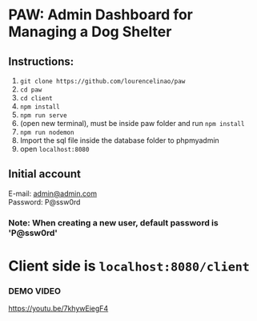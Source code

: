 # PAW: Admin Dashboard for Managing a Dog Shelter
## Instructions:
1. `git clone https://github.com/lourencelinao/paw`
2. `cd paw`
3. `cd client`
4. `npm install`
5. `npm run serve`
6. (open new terminal), must be inside paw folder and run `npm install`
7. `npm run nodemon`
8. Import the sql file inside the database folder to phpmyadmin
9. open `localhost:8080`

## Initial account
E-mail: admin@admin.com <br>
Password: P@ssw0rd <br>

### Note: When creating a new user, default password is 'P@ssw0rd'

# Client side is `localhost:8080/client`

### DEMO VIDEO
https://youtu.be/7khywEiegF4

